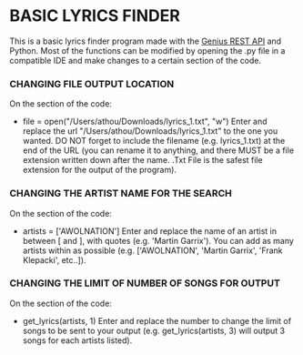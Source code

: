 # BASIC LYRICS FINDER #
This is a basic lyrics finder program made with the [Genius REST API](https://docs.genius.com/) and Python. Most of the functions can be modified by opening the .py file in a compatible IDE and make changes to a certain section of the code.

### CHANGING FILE OUTPUT LOCATION ### 
On the section of the code: 
* file = open("/Users/athou/Downloads/lyrics_1.txt", "w")
Enter and replace the url "/Users/athou/Downloads/lyrics_1.txt" to the one you wanted. DO NOT forget to include the filename (e.g. lyrics_1.txt) at the end of the URL (you can rename it to anything, and there MUST be a file extension written down after the name. .Txt File is the safest file extension for the output of the program).

### CHANGING THE ARTIST NAME FOR THE SEARCH ### 
On the section of the code: 
* artists = ['AWOLNATION']
Enter and replace the name of an artist in between [ and ], with quotes (e.g. 'Martin Garrix'). You can add as many artists within as possible (e.g. ['AWOLNATION', 'Martin Garrix', 'Frank Klepacki', etc..]).

### CHANGING THE LIMIT OF NUMBER OF SONGS FOR OUTPUT ###
On the section of the code: 
* get_lyrics(artists, 1)
Enter and replace the number to change the limit of songs to be sent to your output (e.g. get_lyrics(artists, 3) will output 3 songs for each artists listed).
